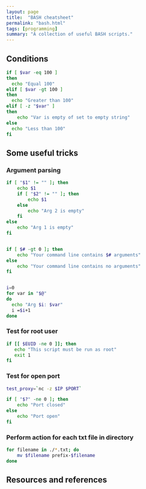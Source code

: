 ```yaml
---
layout: page
title:  "BASH cheatsheet"
permalink: "bash.html"
tags: [programming]
summary: "A collection of useful BASH scripts."
---
```


## Conditions
```bash
if [ $var -eq 100 ]
then
  echo "Equal 100"
elif [ $var -gt 100 ]
then
  echo "Greater than 100"
elif [ -z "$var" ]
then
    echo "Var is empty of set to empty string"
else
  echo "Less than 100"
fi
```

## Some useful tricks
### Argument parsing
```bash
if [ "$1" != "" ]; then
    echo $1
    if [ "$2" != "" ]; then
        echo $1
    else
        echo "Arg 2 is empty"
    fi
else
    echo "Arg 1 is empty"
fi


if [ $# -gt 0 ]; then
    echo "Your command line contains $# arguments"
else
    echo "Your command line contains no arguments"
fi


i=0
for var in "$@"
do
  echo "Arg $i: $var"
  i =$i+1
done
```

### Test for root user
```bash
if [[ $EUID -ne 0 ]]; then
   echo "This script must be run as root"
   exit 1
fi
```

### Test for open port
```bash
test_proxy=`nc -z $IP $PORT`

if [ "$?" -ne 0 ]; then
    echo "Port closed"
else
    echo "Port open"
fi
```

### Perform action for each txt file in directory
```bash
for filename in ./*.txt; do
    mv $filename prefix-$filename
done
```


## Resources and references

